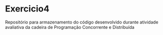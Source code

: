 # Exercicio4
Repositório para armazenamento do código desenvolvido durante atividade avaliativa da cadeira de Programação Concorrente e Distribuída
